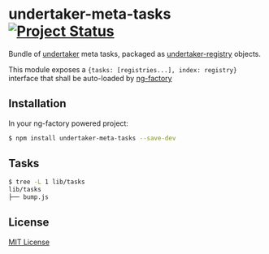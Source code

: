 
# undertaker-meta-tasks [![Project Status](https://img.shields.io/badge/status-experimental-orange.svg?style=flat)](https://github.com/ng-tools/undertaker-meta-tasks)

Bundle of [undertaker](https://github.com/phated/undertaker) meta tasks, packaged as [undertaker-registry](https://github.com/phated/undertaker-registry) objects.

This module exposes a `{tasks: [registries...], index: registry}` interface that shall be auto-loaded by [ng-factory](https://github.com/ng-tools/ng-factory)


## Installation

In your ng-factory powered project:

```bash
$ npm install undertaker-meta-tasks --save-dev
```

## Tasks

```bash
$ tree -L 1 lib/tasks
lib/tasks
├── bump.js
```

## License

[MIT License](http://en.wikipedia.org/wiki/MIT_License)
